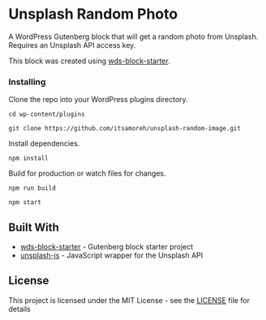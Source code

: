# Unsplash Random Photo

A WordPress Gutenberg block that will get a random photo from Unsplash. Requires an Unsplash API access key.

This block was created using [wds-block-starter](https://github.com/WebDevStudios/wds-block-starter).

### Installing

Clone the repo into your WordPress plugins directory.

```
cd wp-content/plugins

git clone https://github.com/itsamoreh/unsplash-random-image.git
```

Install dependencies.

```
npm install
```

Build for production or watch files for changes.

```
npm run build

npm start
```

## Built With

* [wds-block-starter](https://github.com/WebDevStudios/wds-block-starter) - Gutenberg block starter project
* [unsplash-js](https://github.com/unsplash/unsplash-js) - JavaScript wrapper for the Unsplash API

## License

This project is licensed under the MIT License - see the [LICENSE](LICENSE) file for details
